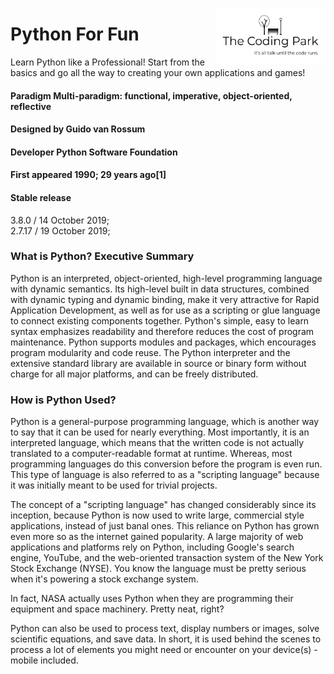 <a href="https://github.com/The-Coding-Park"><img align="right" src="https://raw.githubusercontent.com/The-Coding-Park/fun-with-cPlusPlus/master/src/imgs/The%20Coding%20Park-logo.png"  width="35%" /></a>

# Python For Fun
Learn Python like a Professional! Start from the basics and go all the way to creating your own applications and games!


#### Paradigm	Multi-paradigm: functional, imperative, object-oriented, reflective
#### Designed by Guido van Rossum
#### Developer	Python Software Foundation
#### First appeared	1990; 29 years ago[1]
#### Stable release 
3.8.0 / 14 October 2019;    
2.7.17 / 19 October 2019; 




### What is Python? Executive Summary
Python is an interpreted, object-oriented, high-level programming language with dynamic semantics. Its high-level built in data structures, combined with dynamic typing and dynamic binding, make it very attractive for Rapid Application Development, as well as for use as a scripting or glue language to connect existing components together. Python's simple, easy to learn syntax emphasizes readability and therefore reduces the cost of program maintenance. Python supports modules and packages, which encourages program modularity and code reuse. The Python interpreter and the extensive standard library are available in source or binary form without charge for all major platforms, and can be freely distributed.

### How is Python Used?
 
Python is a general-purpose programming language, which is another way to say that it can be used for nearly everything. Most importantly, it is an interpreted language, which means that the written code is not actually translated to a computer-readable format at runtime. Whereas, most programming languages do this conversion before the program is even run. This type of language is also referred to as a "scripting language" because it was initially meant to be used for trivial projects.
 
The concept of a "scripting language" has changed considerably since its inception, because Python is now used to write large, commercial style applications, instead of just banal ones. This reliance on Python has grown even more so as the internet gained popularity. A large majority of web applications and platforms rely on Python, including Google's search engine, YouTube, and the web-oriented transaction system of the New York Stock Exchange (NYSE). You know the language must be pretty serious when it's powering a stock exchange system.
 
In fact, NASA actually uses Python when they are programming their equipment and space machinery. Pretty neat, right?
 
Python can also be used to process text, display numbers or images, solve scientific equations, and save data. In short, it is used behind the scenes to process a lot of elements you might need or encounter on your device(s) - mobile included.
